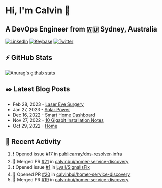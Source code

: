 # Hi, I'm Calvin 🍭
## A DevOps Engineer from 🇦🇺 Sydney, Australia</h3>

[![LinkedIn](https://img.shields.io/badge/-c–bui-0077B5?style=flat-square&labelColor=0077B5&logo=LinkedIn&logoColor=white)](https://www.linkedin.com/in/c-bui/)
[![Keybase](https://img.shields.io/badge/-calvinbui-ff6f21?style=flat-square&labelColor=ff6f21&logo=Keybase&logoColor=white)](https://keybase.io/calvinbui)
[![Twitter](https://img.shields.io/badge/-ASAPCalvin-1DA1F2?style=flat-square&labelColor=1DA1F2&logo=Twitter&logoColor=white)](https://twitter.com/ASAPCalvin)

<!-- https://github.com/rishavanand/github-profilinator -->
## ⚡ GitHub Stats
[![Anurag's github stats](https://github-readme-stats.vercel.app/api?username=calvinbui&count_private=true&hide_title=true)](https://github.com/anuraghazra/github-readme-stats)

<!-- https://github.com/gautamkrishnar/blog-post-workflow -->
## ✒️ Latest Blog Posts

<!-- BLOG-POST-LIST:START -->
- Feb 28, 2023 - [Laser Eye Surgery](https://calvin.me/laser-eye-surgery)
- Jan 27, 2023 - [Solar Power](https://calvin.me/solar-power)
- Dec 16, 2022 - [Smart Home Dashboard](https://calvin.me/smart-home-dashboard)
- Nov 27, 2022 - [10 Gigabit Installation Notes](https://calvin.me/10-gigabit-installation-notes)
- Oct 29, 2022 - [Home](https://calvin.me/home)

<!-- BLOG-POST-LIST:END -->

## 🏃‍ Recent Activity

<!--START_SECTION:activity-->
1. ❗️ Opened issue [#17](https://github.com/publicarray/dns-resolver-infra/issues/17) in [publicarray/dns-resolver-infra](https://github.com/publicarray/dns-resolver-infra)
2. 🎉 Merged PR [#21](https://github.com/calvinbui/homer-service-discovery/pull/21) in [calvinbui/homer-service-discovery](https://github.com/calvinbui/homer-service-discovery)
3. ❗️ Opened issue [#1](https://github.com/Lyall/SignalisFix/issues/1) in [Lyall/SignalisFix](https://github.com/Lyall/SignalisFix)
4. 💪 Opened PR [#20](https://github.com/calvinbui/homer-service-discovery/pull/20) in [calvinbui/homer-service-discovery](https://github.com/calvinbui/homer-service-discovery)
5. 🎉 Merged PR [#19](https://github.com/calvinbui/homer-service-discovery/pull/19) in [calvinbui/homer-service-discovery](https://github.com/calvinbui/homer-service-discovery)
<!--END_SECTION:activity-->
